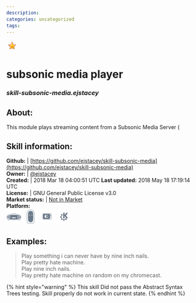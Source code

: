 ```yaml
--- 
description: 
categories: uncategorized   
tags:   
---
```


![](../.gitbook/assets/star.png)  
# subsonic media player  
### _skill-subsonic-media.ejstacey_  
## About:  
This module plays streaming content from a Subsonic Media Server (

## Skill information:  
**Github:** | [https://github.com/ejstacey/skill-subsonic-media](https://github.com/ejstacey/skill-subsonic-media)  
**Owner:** | [@ejstacey](https://github.com/ejstacey)  
**Created:** | 2018 Mar 18 04:00:51 UTC  **Last updated:** 2018 May 18 17:19:14 UTC  
**License:** | GNU General Public License v3.0  
**Market status:** | [Not in Market](https://market.mycroft.ai/skill/)  
**Platform:**  
 ![](../.gitbook/assets/mark-1-icon.png)  ![](../.gitbook/assets/mark-2-icon.png)  ![](../.gitbook/assets/picroft-icon.png)  ![](../.gitbook/assets/kde.png)   
## Examples:  
> Play something i can never have by nine inch nails.  
> Play pretty hate machine.  
> Play nine inch nails.  
> Play pretty hate machine on random on my chromecast.  
  
{% hint style="warning" %}
This skill Did not pass the Abstract Syntax Trees testing. Skill properly do not work in current state.
{% endhint %}
